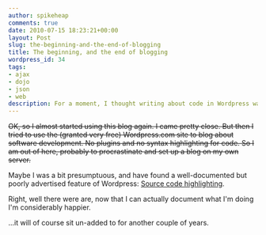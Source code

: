 ```yaml
---
author: spikeheap
comments: true
date: 2010-07-15 18:23:21+00:00
layout: Post
slug: the-beginning-and-the-end-of-blogging
title: The beginning, and the end of blogging
wordpress_id: 34
tags:
- ajax
- dojo
- json
- web
description: For a moment, I thought writing about code in Wordpress was hard
---
```

~~OK, so I almost started using this blog again. I came pretty close. But then I tried to use the (granted very free) Wordpress.com site to blog about software development. No plugins and no syntax highlighting for code. So I am out of here, probably to procrastinate and set up a blog on my own server.~~

Maybe I was a bit presumptuous, and have found a well-documented but poorly advertised feature of Wordpress: [Source code highlighting](http://en.support.wordpress.com/code/posting-source-code/).

Right, well there were are, now that I can actually document what I'm doing I'm considerably happier. 

...it will of course sit un-added to for another couple of years.
